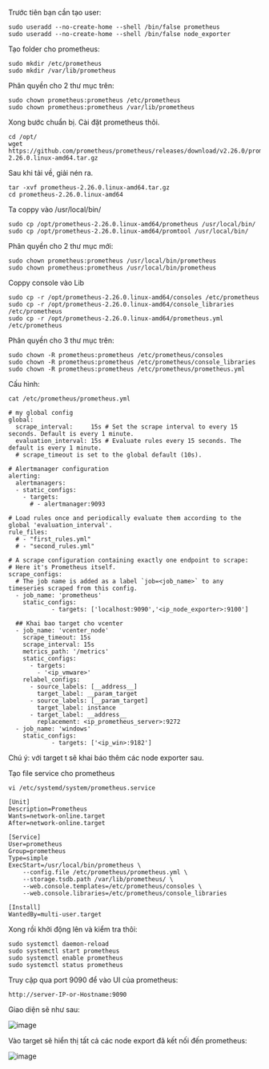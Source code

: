 Trước tiên bạn cần tạo user:
```
sudo useradd --no-create-home --shell /bin/false prometheus  
sudo useradd --no-create-home --shell /bin/false node_exporter
```
Tạo folder cho prometheus:
```
sudo mkdir /etc/prometheus
sudo mkdir /var/lib/prometheus
```
Phân quyền cho 2 thư mục trên:
```
sudo chown prometheus:prometheus /etc/prometheus
sudo chown prometheus:prometheus /var/lib/prometheus
```
Xong bước chuẩn bị. Cài đặt prometheus thôi.
```
cd /opt/
wget https://github.com/prometheus/prometheus/releases/download/v2.26.0/prometheus-2.26.0.linux-amd64.tar.gz
```
Sau khi tải về, giải nén ra.
```
tar -xvf prometheus-2.26.0.linux-amd64.tar.gz
cd prometheus-2.26.0.linux-amd64
```
Ta coppy vào /usr/local/bin/
```
sudo cp /opt/prometheus-2.26.0.linux-amd64/prometheus /usr/local/bin/
sudo cp /opt/prometheus-2.26.0.linux-amd64/promtool /usr/local/bin/
```
Phân quyền cho 2 thư mục mới:
```
sudo chown prometheus:prometheus /usr/local/bin/prometheus
sudo chown prometheus:prometheus /usr/local/bin/prometheus
```
Coppy console vào Lib
```
sudo cp -r /opt/prometheus-2.26.0.linux-amd64/consoles /etc/prometheus
sudo cp -r /opt/prometheus-2.26.0.linux-amd64/console_libraries /etc/prometheus
sudo cp -r /opt/prometheus-2.26.0.linux-amd64/prometheus.yml /etc/prometheus
```
Phân quyền cho 3 thư mục trên:
```
sudo chown -R prometheus:prometheus /etc/prometheus/consoles
sudo chown -R prometheus:prometheus /etc/prometheus/console_libraries
sudo chown -R prometheus:prometheus /etc/prometheus/prometheus.yml
```
Cấu hình:
```
cat /etc/prometheus/prometheus.yml
```
```
# my global config
global:
  scrape_interval:     15s # Set the scrape interval to every 15 seconds. Default is every 1 minute.
  evaluation_interval: 15s # Evaluate rules every 15 seconds. The default is every 1 minute.
  # scrape_timeout is set to the global default (10s).

# Alertmanager configuration
alerting:
  alertmanagers:
  - static_configs:
    - targets:
      # - alertmanager:9093

# Load rules once and periodically evaluate them according to the global 'evaluation_interval'.
rule_files:
  # - "first_rules.yml"
  # - "second_rules.yml"

# A scrape configuration containing exactly one endpoint to scrape:
# Here it's Prometheus itself.
scrape_configs:
  # The job name is added as a label `job=<job_name>` to any timeseries scraped from this config.
  - job_name: 'prometheus'
    static_configs:
            - targets: ['localhost:9090','<ip_node_exporter>:9100']

  ## Khai bao target cho vcenter
  - job_name: 'vcenter_node'
    scrape_timeout: 15s
    scrape_interval: 15s
    metrics_path: '/metrics'
    static_configs:
      - targets:
        - '<ip_vmware>'
    relabel_configs:
      - source_labels: [__address__]
        target_label: __param_target
      - source_labels: [__param_target]
        target_label: instance
      - target_label: __address__
        replacement: <ip_prometheus_server>:9272
  - job_name: 'windows'
    static_configs:
            - targets: ['<ip_win>:9182']
```
Chú ý: với target t sẽ khai báo thêm các node exporter sau.

Tạo file service cho prometheus
```
vi /etc/systemd/system/prometheus.service
```
```
[Unit]
Description=Prometheus
Wants=network-online.target
After=network-online.target

[Service]
User=prometheus
Group=prometheus
Type=simple
ExecStart=/usr/local/bin/prometheus \
    --config.file /etc/prometheus/prometheus.yml \
    --storage.tsdb.path /var/lib/prometheus/ \
    --web.console.templates=/etc/prometheus/consoles \
    --web.console.libraries=/etc/prometheus/console_libraries

[Install]
WantedBy=multi-user.target
```
Xong rồi khởi động lên và kiểm tra thôi:
```
sudo systemctl daemon-reload
sudo systemctl start prometheus
sudo systemctl enable prometheus
sudo systemctl status prometheus
```
Truy cập qua port 9090 để vào UI của prometheus:
```
http://server-IP-or-Hostname:9090
```
Giao diện sẽ như sau:

![image](https://github.com/truongvh96/monitor/assets/97424062/ce65d009-6157-4c7e-8f18-e35ffdc6b188)

Vào target sẽ hiển thị tất cả các node export đã kết nối đến prometheus:

![image](https://github.com/truongvh96/monitor/assets/97424062/52ee2a92-0cce-4d05-bdd4-0b74d718f09f)


